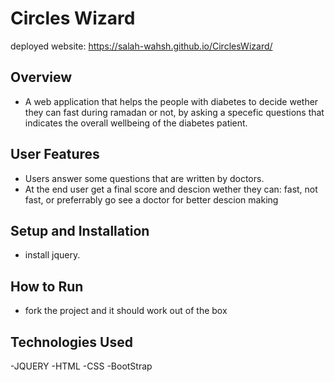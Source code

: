 # Circles Wizard
deployed website: https://salah-wahsh.github.io/CirclesWizard/

## Overview
- A web application that helps the people with diabetes to decide wether they can fast during ramadan or not,
   by asking a specefic questions that indicates the overall wellbeing of the diabetes patient.

## User Features
- Users answer some questions that are written by doctors.
- At the end user get a final score and descion wether they can: fast, not fast, or preferrably go see a doctor for better descion making
 
## Setup and Installation
- install jquery.

## How to Run
- fork the project and it should work out of the box

## Technologies Used
-JQUERY
-HTML
-CSS
-BootStrap
